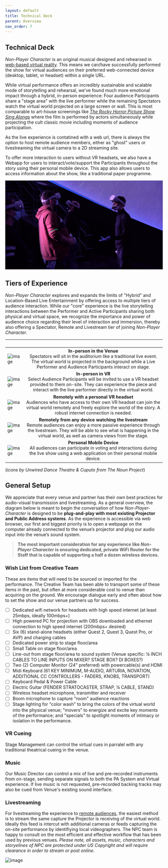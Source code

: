 ```yaml
---
layout: default
title: Technical Deck
parent: Overview
nav_order: 7
---
```


## Technical Deck
*Non-Player Character* is an original musical designed and rehearsed in [web-based virtual reality](./attending.md#what-equipment-do-i-need.md). This means we can/have successfully performed the show for virtual audiences on their preferred web-connected device (desktop, tablet, vr headset) within a single URL. 

While virtual performance offers an incredibly sustainable and scalable mode of storytelling and rehearsal, we've found much more emotional impact through a hybrid, in-person experience: Four audience Participants share a "stage area" with the live performer while the remaining Spectators watch the virtual world projected on a large screen or wall. This is most comparable to art-house screenings like [*The Rocky Horror Picture Show Sing Alongs*](https://pamplinmedia.com/images/artimg/00003711099244-0640.jpg) where the film is performed by actors simultaneously while projecting the cult classic movie including moments of audience participation. 

As the live experience is contatined with a web url, there is always the option to host remote audience members, either as "ghost" users or livestreaming the virtual camera to a 2D streaming site. 

To offer more interaction to users without VR headsets, we also have a Webapp for users to interact/vote/support the Participants throughout the story using their personal mobile device. This app also allows users to access information about the show, like a traditional paper programme. 

  ![Non-Player Character Press Banner](../img/Still_NPC_Participants.png)

## Tiers of Experience
*Non-Player Character* explores and expands the limits of "Hybrid" and Location-Based Live Entertainment by offering access to multiple tiers of audience interaction. While our "core" experience is the live storytelling interactions between the Performer and Active Participants sharing both physical and virtual space, we recognize the importance and power of audience choice regarding their level of interaction and immersion, thereby also offering a Spectator, Remote and Livestream tier of joining *Non-Player Character*.

| &nbsp; | &nbsp; &nbsp; &nbsp; &nbsp; &nbsp; &nbsp; &nbsp; &nbsp; &nbsp; &nbsp; &nbsp; &nbsp; &nbsp; &nbsp; &nbsp;&nbsp; &nbsp; &nbsp; &nbsp; &nbsp; &nbsp; &nbsp; &nbsp; &nbsp; &nbsp; &nbsp; &nbsp; &nbsp; &nbsp; &nbsp; &nbsp; &nbsp; &nbsp; &nbsp; &nbsp; &nbsp; &nbsp; &nbsp; &nbsp; &nbsp; &nbsp;|
|----------|:-------------:|
| ![image](https://futurestages.github.io/npcmusical/img/icon-spectator.png) |    **In-person in the Venue** <br>Spectators will sit in the auditorium like a traditional live event. The virtual world is projected in the background while a Live Performer and Audience Participants interact on stage.| 
| ![image](https://futurestages.github.io/npcmusical/img/icon-participant.png) |    **In-person in VR** <br>Select Audience Participants will be invited to use a VR headset provided to them on-site. They can experience the piece and interact with the live performer directly in the virtual world.|
| ![image](https://futurestages.github.io/npcmusical/img/icon-remote.png) |    **Remotely with a personal VR headset** <br> Audiences who have access to their own VR headset can join the virtual world remotely and freely explore the world of the story. A robust internet connection is needed.|
| ![image](https://futurestages.github.io/npcmusical/img/icon-livestream.png) |    **Remotely from any device watching the livestream** <br> Remote audiences can enjoy a more passive experience through the livestream. They will be able to see what is happening in the virtual world, as well as camera views from the stage.|
| ![image](https://futurestages.github.io/npcmusical/img/icon-webapp.png) |    **Personal Mobile Device** <br>All audiences can participate in voting and interactions during the live show using a web application on their personal mobile device.| 

(*icons by Unwired Dance Theatre & Cuputo from The Noun Project*)

## General Setup
We appreciate that every venue and partner has their own best practices for audio-visual transmission and livestreaming. As a general overview, the diagram below is meant to begin the conversation of how *Non-Player-Character* is designed to be **plug-and-play with most existing Projector and Public Address systems**. As the experience is accessible via web browser, our first and biggest priority is to open a webpage on the computer already connected to the venue’s projector and plug our audio input into the venue’s sound system.

> **The most important consideration for any experience like *Non-Player Character* is ensuring dedicated, private WiFi Router for the Staff that is capable of supporting a half a dozen wireless devices.** 

### Wish List from Creative Team
These are items that will need to be sourced or imported for the performance. The Creative Team has been able to transport some of these items in the past, but often at more considerable cost to venue than acquiring on the ground. We encourage dialogue early and often about how to set the show and our venue partners up for success.
- [ ] Dedicated wifi network for headsets with high speed internet (at least 25mbps, ideally 100mbps+)
- [ ] High powered PC for projection with OBS downloaded and ethernet connection to high speed internet (200mbps+ desired)
- [ ] Six (6) stand-alone headsets (either Quest 2, Quest 3, Quest Pro, or AVP) and charging cables
- [ ] Dedicated power strip to stage floor/area
- [ ] Small Table on stage floor/area
- [ ] Line-out from stage floor/area to sound system (Venue specific: ¼ INCH CABLES TO LINE INPUTS ON MIXER? STAGE BOX? DI BOXES?)
- [ ] Two (2) Computer Monitor (24" preferred) with powercable(s) and HDMI
- [ ] Midi Keyboard (61 KEY MINIMUM, M-AUDIO, ARTURIA, NOVATION, ADDITIONAL CC CONTROLLERS - FADERS, KNOBS, TRANSPORT)
- [ ] Keyboard Pedal & Power Cable
- [ ] Electric Guitar (FENDER STRATOCASTER, STRAP, ¼ CABLE, STAND)
- [ ] Wireless headset microphone, transmitter and receiver
- [ ] Boom microphone to capture "room" audience reactions
- [ ] Stage lighting for "color wash" to bring the colors of the virtual world into the physical venue; "movers" to energize and excite key moments of the performance; and "specials" to spotlight moments of intimacy or isolation in the performance. 

### VR Cueing
Stage Management can control the virtual cues in parralel with any traditional theatrical cueing in the venue. 

### Music
Our Music Director can control a mix of live and pre-recorded instruments from on-stage, sending separate signals to both the PA System and Virtual experience. If live music is not requested, pre-recorded backing tracks may also be cued from Venue's existing sound interface.

### Livestreaming
For livestreaming the experience to [remote audiences](/streaming.md), the easiest method is to stream the same capture the Projector is receiving of the virtual world. Ideally this feed is intercut with additional cameras or feeds capturing the on-site performance by identifiying local videographers. The NPC team is happy to consult on the most efficient and effective workflow that has been used by previous venues. *Please note, all assets, music, characters and storyelines of NPC are protected under US Copyright and will require clearance in order to stream or post online.*

![image](https://futurestages.github.io/npcmusical/img/map-technicalsetup.png)
